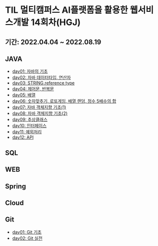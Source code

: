 # TIL 멀티캠퍼스 AI플랫폼을 활용한 웹서비스개발 14회차(HGJ)
## 기간: 2022.04.04 ~ 2022.08.19

## JAVA
 - [day01: 자바의 기초](https://github.com/AHLF77/TIL/blob/master/javaday01.md)
 - [day02: 자바 데이터타입, 연산자](https://github.com/AHLF77/TIL/blob/master/javaday02.md)
 - [day03: STRING,reference type](https://github.com/AHLF77/TIL/blob/master/javaday03.md)
 - [day04: 제어문, 반복문](https://github.com/AHLF77/TIL/blob/master/javaday04.md)
 - [day05: 배열](https://github.com/AHLF77/TIL/blob/master/javaday05.md)
 - [day06: 숫자맞추기, 로또게임, 배열 랜덤, 정수 5배수의 합](https://github.com/AHLF77/TIL/blob/master/javaday06.md)
 - [day07: 자바 객체지향 기초(1)](https://github.com/AHLF77/TIL/blob/master/javaday07.md)
 - [day08: 자바 객체지향 기초(2)]()
 - [day09: 추상클래스]()
 - [day10: 인터페이스]()
 - [day11: 예외처리]()
 - [day12: API]()

## SQL



## WEB



## Spring



## Cloud


## Git
 - [day01: Git 기초](https://github.com/AHLF77/TIL/blob/master/GItday01.md)
 - [day02: Git 실전](https://github.com/AHLF77/TIL/blob/master/GItday02.md)


